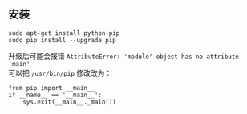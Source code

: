 ## 安装
```
sudo apt-get install python-pip 
sudo pip install --upgrade pip 

```

升级后可能会报错 `AttributeError: 'module' object has no attribute 'main' `   
可以把 `/usr/bin/pip` 修改改为：
```
from pip import __main__
if __name__ == '__main__':
    sys.exit(__main__._main())
```
